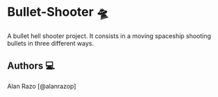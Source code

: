 # Bullet-Shooter 🛸
A bullet hell shooter project. It consists in a moving spaceship shooting bullets in three different ways.

## Authors 💻

Alan Razo 
[@alanrazop]
